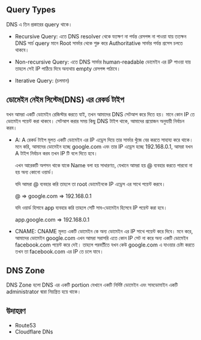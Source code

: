 ## Query Types

DNS এ তিন প্রকারের query থাকে।

- Recursive Query: এতে DNS resolver থেকে যতক্ষণ না পর্যন্ত রেসপন্স না পাওয়া যায় ততক্ষন DNS সার্চ query মানে Root সার্ভার থেকে শুরু করে Authoritative সার্ভার পর্যন্ত প্রসেস চলতে থাকবে।

- Non-recursive Query: এতে DNS সার্ভার human-readable ডোমেইন এর IP পাওয়া যায় তাহলে সেই IP পাঠিয়ে দিবে অন্যথায় empty রেসপন্স পাঠাবে।

- Iterative Query: (চলমান)

## ডোমেইন নেইম সিস্টেম(DNS) এর রেকর্ড টাইপ

যখন আমরা একটি ডোমেইন রেজিস্টার করতে যাই, তখন আমাদের DNS সেটআপ করে দিতে হয়। মানে কোন IP তে ডোমেইন পয়েন্ট করা থাকবে। সেটআপ করার সময় কিছু DNS টাইপ থাকে, আমাদের প্রয়োজন অনুযায়ী নির্বাচন করব।

- A: A রেকর্ড টাইপ মূলত একটি ডোমেইন এর IP এড্রেস দিয়ে তার সার্ভার খুঁজে বের করতে সাহায্য করে থাকে। মনে করি, আমাদের ডোমেইন হচ্ছে google.com এবং তার IP এড্রেস হচ্ছে 192.168.0.1, আমরা যখন A টাইপ নির্বাচন করব তখন IP টি বলে দিতে হবে।

  এখন আরেকটি অপসন থাকে যাকে Name বলা হয় সাধারণত, যেখানে আমরা হয় @ ব্যবহার করতে পারবো না হয় অন্য কোনো ওয়ার্ড।

  যদি আমরা @ ব্যবহার করি তাহলে তা root ডোমেইনকে IP এড্রেস এর সাথে পয়েন্ট করবে।

  @ => google.com => 192.168.0.1

  যদি ওয়ার্ড হিসাবে app ব্যবহার করি তাহলে সেটি সাব-ডোমেইন হিসেবে IP পয়েন্ট করা হবে।

  app.google.com => 192.168.0.1

- CNAME: CNAME মূলত একটি ডোমেইন কে অন্য ডোমেইন এর IP সাথে পয়েন্ট করে দিবে। মনে করে, আমাদের ডোমেইন google.com এখন আমরা সরাসরি এতে কোন IP সেট না করে অন্য একটি ডোমেইন facebook.com পয়েন্ট করে দেই। তাহলে পরবর্তীতে যখন কেউ google.com এ যাওয়ার চেষ্টা করতে তখন তা facebook.com এর IP তে চলে যাবে।

## DNS Zone

DNS Zone হলো DNS এর একটি portion যেখানে একটি নির্দিষ্ট ডোমেইন এবং সাবডোমাইন একটি administrator দ্বারা নিয়ন্ত্রিত হয়ে থাকে।

## উদাহরণ

- Route53
- Cloudflare DNs
